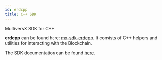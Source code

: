 ```yaml
---
id: erdcpp
title: C++ SDK
---
```


[comment]: # (mx-context-auto)

MultiversX SDK for C++

**erdcpp** can be found here: [mx-sdk-erdcpp](https://github.com/multiversx/mx-sdk-erdcpp).
It consists of C++ helpers and utilities for interacting with the Blockchain.

The SDK documentation can be found [here](https://github.com/multiversx/mx-sdk-erdcpp).
